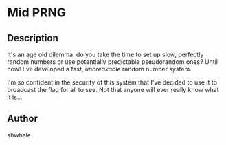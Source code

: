 # Mid PRNG

## Description

It's an age old dilemma: do you take the time to set up slow, perfectly random numbers or use potentially predictable pseudorandom ones?
Until now! I've developed a fast, *unbreakable* random number system.

I'm so confident in the security of this system that I've decided to use it to broadcast the flag for all to see.
Not that anyone will ever really know what it is...

## Author
shwhale
